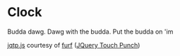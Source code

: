 # Clock

Budda dawg. Dawg with the budda. Put the budda on 'im

[jqtp.js](/jqtp.js) courtesy of [furf](https://github.com/furf) ([JQuery Touch Punch](https://github.com/furf/jquery-ui-touch-punch))
